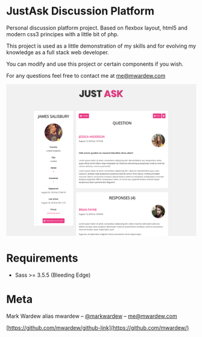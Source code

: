 JustAsk Discussion Platform
=======================

Personal discussion platform project. Based on flexbox layout, html5 and modern css3 principes with a little bit of php.

This project is used as a little demonstration of my skills and for evolving my knowledge as a full stack web developer.

You can modify and use this project or certain components if you wish.

For any questions feel free to contact me at me@mwardew.com <br /> 





![](screenshot.png)


Requirements
============

* Sass >= 3.5.5 (Bleeding Edge)


Meta
============

Mark Wardew alias mwardew – [@markwardew](https://twitter.com/markwardew) – me@mwardew.com

[https://github.com/mwardew/github-link](https://github.com/mwardew/)
